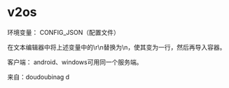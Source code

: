 # v2os

环境变量： CONFIG_JSON（配置文件）

在文本编辑器中将上述变量中的\r\n替换为\n，使其变为一行，然后再导入容器。

客户端： android、windows可用同一个服务端。

来自：doudoubinag
d
